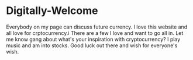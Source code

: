 # Digitally-Welcome
Everybody on my page can discuss future currency.
I love this website and all love for crptocurrency.i
 There are a few I love and want to go all in. Let me know gang about what's your inspiration with cryptocurrency? I play music and am into stocks. Good luck out there and wish for everyone's wish. 
